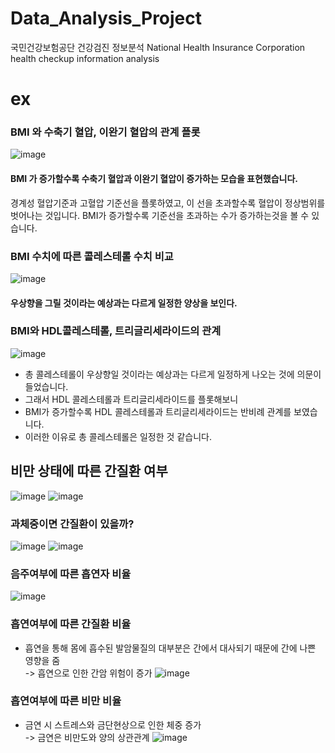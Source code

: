 # Data_Analysis_Project
국민건강보험공단 건강검진 정보분석
National Health Insurance Corporation health checkup information analysis


# ex
### BMI 와 수축기 혈압, 이완기 혈압의 관계 플롯
![image](https://user-images.githubusercontent.com/75289502/190286506-97b8aab5-deb7-401b-bc9d-664fe7de105f.png)
#### BMI 가 증가할수록 수축기 혈압과 이완기 혈압이 증가하는 모습을 표현했습니다.
경계성 혈압기준과 고혈압 기준선을 플롯하였고, 이 선을 초과할수록 혈압이 정상범위를 벗어나는 것입니다. BMI가 증가할수록 기준선을 초과하는 수가 증가하는것을 볼 수 있습니다.

### BMI 수치에 따른 콜레스테롤 수치 비교
![image](https://user-images.githubusercontent.com/75289502/190287261-9a6d77b9-128d-4d89-8b09-002bba462761.png)
#### 우상향을 그릴 것이라는 예상과는 다르게 일정한 양상을 보인다.

### BMI와 HDL콜레스테롤, 트리글리세라이드의 관계
![image](https://user-images.githubusercontent.com/75289502/190287309-c3a9daf7-103d-4291-bad4-8534c9895003.png)
- 총 콜레스테롤이 우상향일 것이라는 예상과는 다르게 일정하게 나오는 것에 의문이 들었습니다.
- 그래서 HDL 콜레스테롤과 트리글리세라이드를 플롯해보니
- BMI가 증가할수록 HDL 콜레스테롤과 트리글리세라이드는 반비례 관계를 보였습니다.
- 이러한 이유로 총 콜레스테롤은 일정한 것 같습니다.

## 비만 상태에 따른 간질환 여부
![image](https://user-images.githubusercontent.com/75289502/190287461-bcd0ee9b-c6fc-4b80-98f3-6bd747cdaa22.png)
![image](https://user-images.githubusercontent.com/75289502/190287493-e23f6506-f327-46e2-9066-b36a2000dd1c.png)

### 과체중이면 간질환이 있을까?
![image](https://user-images.githubusercontent.com/75289502/190287559-1ce50256-6fa4-4bfe-a3a7-a31c898d5a56.png)
![image](https://user-images.githubusercontent.com/75289502/190287566-52aecc27-c76b-4cee-84c5-0e8b98835039.png)

### 음주여부에 따른 흡연자 비율
![image](https://user-images.githubusercontent.com/75289502/190287623-31de7942-4ccb-4032-97fb-3b478dd33408.png)

### 흡연여부에 따른 간질환 비율
- 흡연을 통해 몸에 흡수된 발암물질의 대부분은 간에서 대사되기 때문에 간에 나쁜 영향을 줌<br>
  -> 흡연으로 인한 간암 위험이 증가
![image](https://user-images.githubusercontent.com/75289502/190287672-c78467cb-5276-4008-a403-6e4185a67d49.png)

### 흡연여부에 따른 비만 비율
- 금연 시 스트레스와 금단현상으로 인한 체중 증가<br>
  -> 금연은 비만도와 양의 상관관계
![image](https://user-images.githubusercontent.com/75289502/190287733-5b6d219c-a786-4af0-b7a1-ebf0c6273cf4.png)
